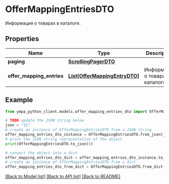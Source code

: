 # OfferMappingEntriesDTO

Информация о товарах в каталоге.

## Properties

Name | Type | Description | Notes
------------ | ------------- | ------------- | -------------
**paging** | [**ScrollingPagerDTO**](ScrollingPagerDTO.md) |  | [optional] 
**offer_mapping_entries** | [**List[OfferMappingEntryDTO]**](OfferMappingEntryDTO.md) | Информация о товарах в каталоге. | 

## Example

```python
from ympa_python_client.models.offer_mapping_entries_dto import OfferMappingEntriesDTO

# TODO update the JSON string below
json = "{}"
# create an instance of OfferMappingEntriesDTO from a JSON string
offer_mapping_entries_dto_instance = OfferMappingEntriesDTO.from_json(json)
# print the JSON string representation of the object
print(OfferMappingEntriesDTO.to_json())

# convert the object into a dict
offer_mapping_entries_dto_dict = offer_mapping_entries_dto_instance.to_dict()
# create an instance of OfferMappingEntriesDTO from a dict
offer_mapping_entries_dto_from_dict = OfferMappingEntriesDTO.from_dict(offer_mapping_entries_dto_dict)
```
[[Back to Model list]](../README.md#documentation-for-models) [[Back to API list]](../README.md#documentation-for-api-endpoints) [[Back to README]](../README.md)


